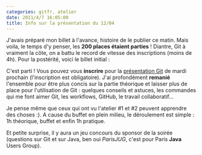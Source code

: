 ```yaml
---
categories: gitfr, atelier
date: 2011/4/7 16:05:00
title: Info sur la présentation du 12/04
---
```


J'avais préparé mon billet à l'avance, histoire de le publier ce matin. Mais voila, le temps d'y penser, les **200 places étaient parties** ! Diantre, Git à vraiment la côte, on a battu le record de vitesse des inscriptions (moins de 4h). Pour la postérité, voici le billet initial :

C'est parti ! Vous pouvez vous **inscrire** pour la [présentation Git](http://www.parisjug.org/xwiki/bin/view/Meeting/20110412) de mardi prochain (l'inscription est obligatoire). J'ai profondément **remanié** l'ensemble pour être plus concis sur la partie théorique et laisser plus de place pour l'utilisation de Git : quelques conseils et astuces, les commandes qui me font aimer Git, les workflows, GitHub, le travail collaboratif...

Je pense même que ceux qui ont vu l'atelier #1 et #2 peuvent apprendre des choses :). A cause du buffet en plein milieu, le déroulement est simple : 1h théorique, buffet et enfin 1h pratique.

Et petite surprise, il y aura un jeu concours du sponsor de la soirée (questions sur Git et sur Java, ben oui *ParisJUG*, c'est pour Paris **Java** Users Group).
